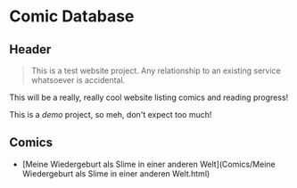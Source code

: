 # Comic Database

## Header

> This is a test website project.
> Any relationship to an existing service whatsoever is accidental.

This will be a really, really cool website listing comics and reading progress!

This is a _demo_ project, so meh, don't expect too much!

## Comics

+ [Meine Wiedergeburt als Slime in einer anderen Welt](Comics/Meine Wiedergeburt als Slime in einer anderen Welt.html)
